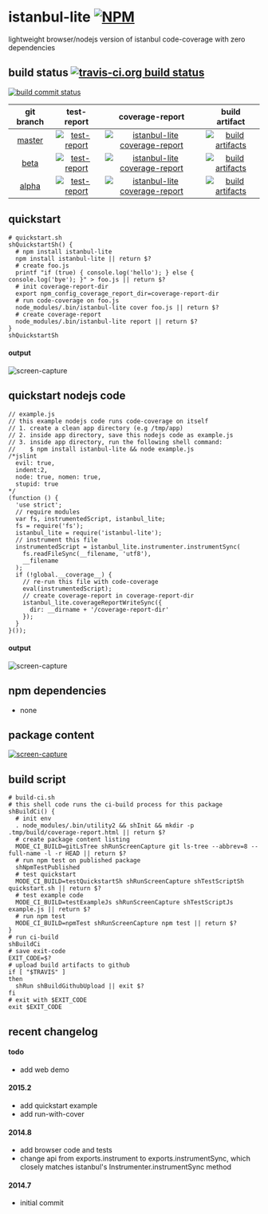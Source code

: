 istanbul-lite [![NPM](https://img.shields.io/npm/v/istanbul-lite.svg?style=flat-square)](https://www.npmjs.org/package/istanbul-lite)
===========
lightweight browser/nodejs version of istanbul code-coverage with zero dependencies



## build status [![travis-ci.org build status](https://api.travis-ci.org/kaizhu256/node-istanbul-lite.svg)](https://travis-ci.org/kaizhu256/node-istanbul-lite)

[![build commit status](https://kaizhu256.github.io/node-istanbul-lite/build.badge.svg)](https://travis-ci.org/kaizhu256/node-istanbul-lite)

 git branch | test-report | coverage-report | build artifact
:----------:|:-----------:|:---------------:|:--------------:
[master](https://github.com/kaizhu256/node-istanbul-lite/tree/master) | [![test-report](https://kaizhu256.github.io/node-istanbul-lite/build.travis-ci.org/master/test-report.badge.svg)](https://kaizhu256.github.io/node-istanbul-lite/build.travis-ci.org/master/test-report.html) | [![istanbul-lite coverage-report](https://kaizhu256.github.io/node-istanbul-lite/build.travis-ci.org/master/coverage-report.badge.svg)](https://kaizhu256.github.io/node-istanbul-lite/build.travis-ci.org/master/coverage-report.html/node-istanbul-lite/index.html) | [![build artifacts](https://kaizhu256.github.io/node-istanbul-lite/glyphicons_144_folder_open.png)](https://github.com/kaizhu256/node-istanbul-lite/tree/gh-pages/build.travis-ci.org/master)
[beta](https://github.com/kaizhu256/node-istanbul-lite/tree/beta) | [![test-report](https://kaizhu256.github.io/node-istanbul-lite/build.travis-ci.org/beta/test-report.badge.svg)](https://kaizhu256.github.io/node-istanbul-lite/build.travis-ci.org/beta/test-report.html) | [![istanbul-lite coverage-report](https://kaizhu256.github.io/node-istanbul-lite/build.travis-ci.org/beta/coverage-report.badge.svg)](https://kaizhu256.github.io/node-istanbul-lite/build.travis-ci.org/beta/coverage-report.html/node-istanbul-lite/index.html) | [![build artifacts](https://kaizhu256.github.io/node-istanbul-lite/glyphicons_144_folder_open.png)](https://github.com/kaizhu256/node-istanbul-lite/tree/gh-pages/build.travis-ci.org/beta)
|[alpha](https://github.com/kaizhu256/node-istanbul-lite/tree/alpha) | [![test-report](https://kaizhu256.github.io/node-istanbul-lite/build.travis-ci.org/alpha/test-report.badge.svg)](https://kaizhu256.github.io/node-istanbul-lite/build.travis-ci.org/alpha/test-report.html) | [![istanbul-lite coverage-report](https://kaizhu256.github.io/node-istanbul-lite/build.travis-ci.org/alpha/coverage-report.badge.svg)](https://kaizhu256.github.io/node-istanbul-lite/build.travis-ci.org/alpha/coverage-report.html/node-istanbul-lite/index.html) | [![build artifacts](https://kaizhu256.github.io/node-istanbul-lite/glyphicons_144_folder_open.png)](https://github.com/kaizhu256/node-istanbul-lite/tree/gh-pages/build.travis-ci.org/alpha)|



## quickstart
```
# quickstart.sh
shQuickstartSh() {
  # npm install istanbul-lite
  npm install istanbul-lite || return $?
  # create foo.js
  printf "if (true) { console.log('hello'); } else { console.log('bye'); }" > foo.js || return $?
  # init coverage-report-dir
  export npm_config_coverage_report_dir=coverage-report-dir
  # run code-coverage on foo.js
  node_modules/.bin/istanbul-lite cover foo.js || return $?
  # create coverage-report
  node_modules/.bin/istanbul-lite report || return $?
}
shQuickstartSh
```
#### output
![screen-capture](https://kaizhu256.github.io/node-istanbul-lite/screen-capture.testQuickstartSh.png)



## quickstart nodejs code
```
// example.js
// this example nodejs code runs code-coverage on itself
// 1. create a clean app directory (e.g /tmp/app)
// 2. inside app directory, save this nodejs code as example.js
// 3. inside app directory, run the following shell command:
//    $ npm install istanbul-lite && node example.js
/*jslint
  evil: true,
  indent:2,
  node: true, nomen: true,
  stupid: true
*/
(function () {
  'use strict';
  // require modules
  var fs, instrumentedScript, istanbul_lite;
  fs = require('fs');
  istanbul_lite = require('istanbul-lite');
  // instrument this file
  instrumentedScript = istanbul_lite.instrumenter.instrumentSync(
    fs.readFileSync(__filename, 'utf8'),
    __filename
  );
  if (!global.__coverage__) {
    // re-run this file with code-coverage
    eval(instrumentedScript);
    // create coverage-report in coverage-report-dir
    istanbul_lite.coverageReportWriteSync({
      dir: __dirname + '/coverage-report-dir'
    });
  }
}());
```
#### output
![screen-capture](https://kaizhu256.github.io/node-istanbul-lite/screen-capture.testExampleJs.png)



## npm dependencies
- none



## package content
[![screen-capture](https://kaizhu256.github.io/node-istanbul-lite/screen-capture.gitLsTree.png)](https://github.com/kaizhu256/node-istanbul-lite)



## build script
```
# build-ci.sh
# this shell code runs the ci-build process for this package
shBuildCi() {
  # init env
  . node_modules/.bin/utility2 && shInit && mkdir -p .tmp/build/coverage-report.html || return $?
  # create package content listing
  MODE_CI_BUILD=gitLsTree shRunScreenCapture git ls-tree --abbrev=8 --full-name -l -r HEAD || return $?
  # run npm test on published package
  shNpmTestPublished
  # test quickstart
  MODE_CI_BUILD=testQuickstartSh shRunScreenCapture shTestScriptSh quickstart.sh || return $?
  # test example code
  MODE_CI_BUILD=testExampleJs shRunScreenCapture shTestScriptJs example.js || return $?
  # run npm test
  MODE_CI_BUILD=npmTest shRunScreenCapture npm test || return $?
}
# run ci-build
shBuildCi
# save exit-code
EXIT_CODE=$?
# upload build artifacts to github
if [ "$TRAVIS" ]
then
  shRun shBuildGithubUpload || exit $?
fi
# exit with $EXIT_CODE
exit $EXIT_CODE
```



## recent changelog
#### todo
- add web demo

#### 2015.2
- add quickstart example
- add run-with-cover

#### 2014.8
- add browser code and tests
- change api from exports.instrument to exports.instrumentSync,
  which closely matches istanbul's Instrumenter.instrumentSync method

#### 2014.7
- initial commit
